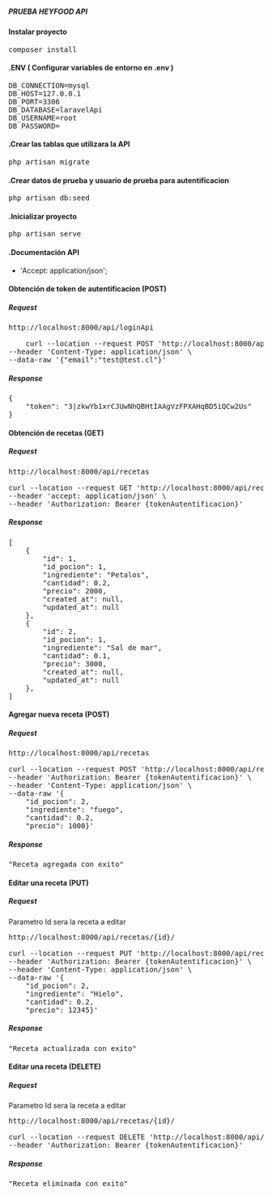 #####  PRUEBA HEYFOOD API



#### Instalar proyecto

<pre>composer install
</pre>

#### .ENV ( Configurar variables de entorno en .env )

<pre>
DB_CONNECTION=mysql
DB_HOST=127.0.0.1
DB_PORT=3306
DB_DATABASE=laravelApi
DB_USERNAME=root
DB_PASSWORD=
</pre>
#### .Crear las tablas que utilizara la API
<pre>
php artisan migrate
</pre>

#### .Crear datos de prueba y usuario de prueba para autentificacion 
<pre>
php artisan db:seed
</pre>

#### .Inicializar proyecto
<pre>php artisan serve
</pre>

#### .Documentación API
- 'Accept: application/json';

#### Obtención de token de autentificacion (POST)

##### Request

<pre>http://localhost:8000/api/loginApi

	curl --location --request POST 'http://localhost:8000/api/loginApi' \
--header 'Content-Type: application/json' \
--data-raw '{"email":"test@test.cl"}'
</pre>



##### Response

<pre>{
    "token": "3|zkwYb1xrCJUwNhQBHtIAAgVzFPXAHqBD5iQCw2Us"
}
</pre>



#### Obtención de recetas (GET)

##### Request

<pre>http://localhost:8000/api/recetas

curl --location --request GET 'http://localhost:8000/api/recetas' \
--header 'accept: application/json' \
--header 'Authorization: Bearer {tokenAutentificacion}'
</pre>

##### Response

<pre>[
    {
        "id": 1,
        "id_pocion": 1,
        "ingrediente": "Petalos",
        "cantidad": 0.2,
        "precio": 2000,
        "created_at": null,
        "updated_at": null
    },
    {
        "id": 2,
        "id_pocion": 1,
        "ingrediente": "Sal de mar",
        "cantidad": 0.1,
        "precio": 3000,
        "created_at": null,
        "updated_at": null
    },
]
</pre>

#### Agregar nueva receta (POST)
##### Request

<pre>http://localhost:8000/api/recetas

curl --location --request POST 'http://localhost:8000/api/recetas' \
--header 'Authorization: Bearer {tokenAutentificacion}' \
--header 'Content-Type: application/json' \
--data-raw '{
    "id_pocion": 2,
    "ingrediente": "fuego",
    "cantidad": 0.2,
    "precio": 1000}'
</pre>

##### Response

<pre>"Receta agregada con exito"
</pre>

#### Editar una receta (PUT)

##### Request

Parametro Id sera la receta a editar
<pre>http://localhost:8000/api/recetas/{id}/

curl --location --request PUT 'http://localhost:8000/api/recetas/{id}' \
--header 'Authorization: Bearer {tokenAutentificacion}' \
--header 'Content-Type: application/json' \
--data-raw '{
    "id_pocion": 2,
    "ingrediente": "Hielo",
    "cantidad": 0.2,
    "precio": 12345}'
</pre>

##### Response

<pre>"Receta actualizada con exito"
</pre>

#### Editar una receta (DELETE)

##### Request

Parametro Id sera la receta a editar
<pre>http://localhost:8000/api/recetas/{id}/

curl --location --request DELETE 'http://localhost:8000/api/recetas/{id}' \
--header 'Authorization: Bearer {tokenAutentificacion}'
</pre>

##### Response
<pre>"Receta eliminada con exito"
</pre>
